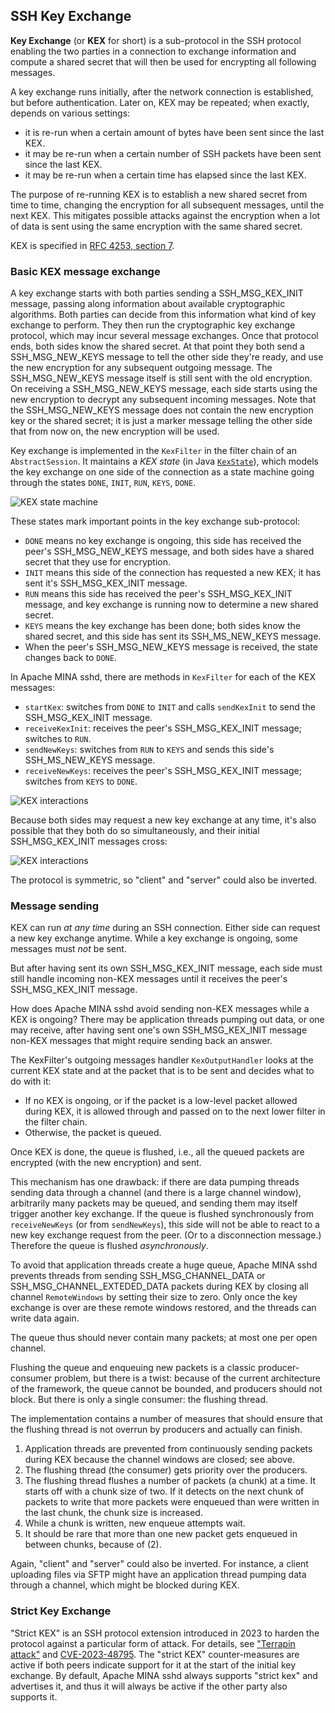 ## SSH Key Exchange

**Key Exchange** (or **KEX** for short) is a sub-protocol in the SSH protocol
enabling the two parties in a connection to exchange information and compute a
shared secret that will then be used for encrypting all following messages.

A key exchange runs initially, after the network connection is established,
but before authentication. Later on, KEX may be repeated; when exactly,
depends on various settings:

* it is re-run when a certain amount of bytes have been sent since the last KEX.
* it may be re-run when a certain number of SSH packets have been sent since the last KEX.
* it may be re-run when a certain time has elapsed since the last KEX.

The purpose of re-running KEX is to establish a new shared secret from time to
time, changing the encryption for all subsequent messages, until the next KEX.
This mitigates possible attacks against the encryption when a lot of data is sent
using the same encryption with the same shared secret.

KEX is specified in [RFC 4253, section 7](https://tools.ietf.org/html/rfc4253#section-7).

### Basic KEX message exchange

A key exchange starts with both parties sending a SSH_MSG_KEX_INIT message,
passing along information about available cryptographic algorithms. Both
parties can decide from this information what kind of key exchange to perform.
They then run the cryptographic key exchange protocol, which may incur several
message exchanges. Once that protocol ends, both sides know the shared secret.
At that point they both send a SSH_MSG_NEW_KEYS message to tell the other side
they're ready, and use the new encryption for any subsequent outgoing message.
The SSH_MSG_NEW_KEYS message itself is still sent with the old encryption. On
receiving a SSH_MSG_NEW_KEYS message, each side starts using the new encryption
to decrypt any subsequent incoming messages. Note that the SSH_MSG_NEW_KEYS
message does not contain the new encryption key or the shared secret; it is
just a marker message telling the other side that from now on, the new encryption
will be used.

Key exchange is implemented in the `KexFilter` in the filter chain of an `AbstractSession`.
It maintains a *KEX state* (in Java [`KexState`](../../sshd-common/src/main/java/org/apache/sshd/common/kex/KexState.java)), which models the key exchange on one side of the connection as
a state machine going through the states `DONE`, `INIT`, `RUN`, `KEYS`, `DONE`.

![KEX state machine](./kex_states.svg)

These states mark important points in the key exchange sub-protocol:

* `DONE` means no key exchange is ongoing, this side has received the peer's SSH_MSG_NEW_KEYS message, and both sides have a shared secret that they use for encryption.
* `INIT` means this side of the connection has requested a new KEX; it has sent it's SSH_MSG_KEX_INIT message.
* `RUN` means this side has received the peer's SSH_MSG_KEX_INIT message, and key exchange is running now to determine a new shared secret.
* `KEYS` means the key exchange has been done; both sides know the shared secret, and this side has sent its SSH_MS_NEW_KEYS message.
* When the peer's SSH_MSG_NEW_KEYS message is received, the state changes back to `DONE`.

In Apache MINA sshd, there are methods in `KexFilter` for each of the KEX
messages:

* `startKex`: switches from `DONE` to `INIT` and calls `sendKexInit` to send the SSH_MSG_KEX_INIT message.
* `receiveKexInit`: receives the peer's SSH_MSG_KEX_INIT message; switches to `RUN`.
* `sendNewKeys`: switches from `RUN` to `KEYS` and sends this side's SSH_MS_NEW_KEYS message.
* `receiveNewKeys`: receives the peer's SSH_MSG_KEX_INIT message; switches from `KEYS` to `DONE`.

![KEX interactions](./kex_interaction_1.svg)

Because both sides may request a new key exchange at any time, it's also possible
that they both do so simultaneously, and their initial SSH_MSG_KEX_INIT messages
cross:

![KEX interactions](./kex_interaction_2.svg)

The protocol is symmetric, so "client" and "server" could also be inverted.

### Message sending

KEX can run *at any time* during an SSH connection. Either side can request a new
key exchange anytime. While a key exchange is ongoing, some messages must *not*
be sent.

But after having sent its own SSH_MSG_KEX_INIT message, each side must still handle
incoming non-KEX messages until it receives the peer's SSH_MSG_KEX_INIT message.

How does Apache MINA sshd avoid sending non-KEX messages while a KEX is ongoing?
There may be application threads pumping out data, or one may receive, after having
sent one's own SSH_MSG_KEX_INIT message non-KEX messages that might require sending
back an answer.

The KexFilter's outgoing messages handler `KexOutputHandler` looks at the current KEX
state and at the packet that is to be sent and decides what to do with it:

* If no KEX is ongoing, or if the packet is a low-level packet allowed during KEX,
it is allowed through and passed on to the next lower filter in the filter chain.
* Otherwise, the packet is queued.

Once KEX is done, the queue is flushed, i.e., all the queued packets are encrypted
(with the new encryption) and sent.

This mechanism has one drawback: if there are data pumping threads sending data
through a channel (and there is a large channel window), arbitrarily many packets
may be queued, and sending them may itself trigger another key exchange. If the
queue is flushed synchronously from `receiveNewKeys` (or from `sendNewKeys`), this
side will not be able to react to a new key exchange request from the peer. (Or
to a disconnection message.) Therefore the queue is flushed *asynchronously*.

To avoid that application threads create a huge queue, Apache MINA sshd prevents
threads from sending SSH_MSG_CHANNEL_DATA or SSH_MSG_CHANNEL_EXTEDED_DATA packets
during KEX by closing all channel `RemoteWindows` by setting their size to zero.
Only once the key exchange is over are these remote windows restored, and the
threads can write data again.

The queue thus should never contain many packets; at most one per open channel. 

Flushing the queue and enqueuing new packets is a classic producer-consumer problem,
but there is a twist: because of the current architecture of the framework, the queue
cannot be bounded, and producers should not block. But there is only a single consumer:
the flushing thread.

The implementation contains a number of measures that should ensure that the flushing
thread is not overrun by producers and actually can finish.

1. Application threads are prevented from continuously sending packets during KEX because the channel windows are closed; see above.
2. The flushing thread (the consumer) gets priority over the producers.
3. The flushing thread flushes a number of packets (a chunk) at a time. It starts off with a chunk size of two. If it detects on the next chunk of packets to write that more packets were enqueued than were written in the last chunk, the chunk size is increased.
4. While a chunk is written, new enqueue attempts wait.
5. It should be rare that more than one new packet gets enqueued in between chunks, because of (2).

Again, "client" and "server" could also be inverted. For instance, a client uploading
files via SFTP might have an application thread pumping data through a channel, which
might be blocked during KEX.

### Strict Key Exchange

"Strict KEX" is an SSH protocol extension introduced in 2023 to harden the protocol against
a particular form of attack. For details, see ["Terrapin attack"](https://www.terrapin-attack.com/)
and [CVE-2023-48795](https://nvd.nist.gov/vuln/detail/CVE-2023-48795). The "strict KEX"
counter-measures are active if both peers indicate support for it at the start of the initial
key exchange. By default, Apache MINA sshd always supports "strict kex" and advertises it, and
thus it will always be active if the other party also supports it.

